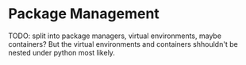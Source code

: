 # Package Management

TODO: split into package managers, virtual environments, maybe containers? But the virtual environments and containers shhouldn't be nested under python most likely.&#x20;
